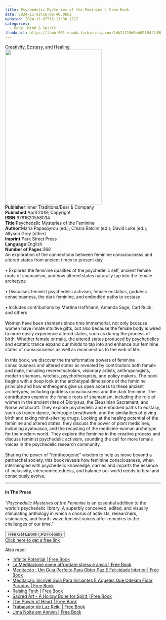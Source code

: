 ```yaml
---
title: Psychedelic Mysteries of the Feminine | Free Book
date: 2024-11-02T16:09:40.006Z
updated: 2024-11-07T16:13:30.171Z
categories:
  - Body, Mind & Spirit
thumbnail: https://thmb-001-ebook.techidaily.com/1db2f219d0eb09f04f7d90126590632a4352990196f552dc9c43583ded2e2ad0.jpg
---
```

<main id="book-container">
  <div class="flex flex-col">
    <div class="book-brief flex-1 py-6 px-4 sm:p-6 md:py-10 md:px-8">
      <!-- brief-->
      <div class="book-brief-main">Creativity, Ecstasy, and Healing</div>
    </div>
    <div
      class="book-meta-info flex-1 grid gap-4 col-start-1 col-end-3 row-start-1 sm:mb-6 sm:grid-cols-4 lg:gap-6 lg:col-start-2 lg:row-end-6 lg:row-span-6 lg:mb-0"
    >
      <div
        class="book-meta-info-left place-content-center mt-4 p-4 text-sm leading-6 col-start-2 col-span-2 dark:text-slate-400"
      >
        <img
          class="w-full h-500 object-cover rounded-lg sm:h-255 sm:col-span-2 lg:col-span-full"
          src="https://img-001-ebook.techidaily.com/49f4d4da23e3ec2214e5b6cd29716bec4ddac1c49d0d5c27c9930a51fcf2c523.jpg"
          alt=""
          width="312"
          height="500"
        />
      </div>
      <div
        class="book-meta-info-right mt-2 col-start-1 row-start-2 col-span-3 self-center"
      >
        <!-- meta data  -->
        <div class="flex flex-col px-4 md:px-8">
          <div class="flex-1">
            <strong>Publisher</strong>:<span class="px-2"
              >Inner Traditions/Bear &amp; Company</span
            >
          </div>
          <div class="flex-1">
            <strong>Published</strong>:<span class="px-2"
              >April 2019; Copyright</span
            >
          </div>
          <div class="flex-1">
            <strong>ISBN</strong>:<span class="px-2">9781620558034</span>
          </div>
          <div class="flex-1">
            <strong>Title</strong>:<span class="px-2"
              >Psychedelic Mysteries of the Feminine</span
            >
          </div>
          <div class="flex-1">
            <strong>Author</strong>:<span class="px-2"
              >Maria Papaspyrou (ed.); Chiara Baldini (ed.); David Luke (ed.);
              Allyson Grey (other)</span
            >
          </div>
          <div class="flex-1">
            <strong>Imprint</strong>:<span class="px-2">Park Street Press</span>
          </div>
          <div class="flex-1">
            <strong>Language</strong>:<span class="px-2">English</span>
          </div>
          <div class="flex-1">
            <strong>Number of Pages</strong>:<span class="px-2">368</span>
          </div>
        </div>
      </div>
    </div>
    <div class="book-description flex-1 py-6 px-4 sm:p-6 md:py-10 md:px-8">
      <div class="book-description-main">
        <div accordion-content="" id="description">
          An exploration of the connections between feminine consciousness and
          altered states from ancient times to present day <br /><br />•
          Explores the feminine qualities of the psychedelic self, ancient
          female roots of shamanism, and how altered states naturally tap into
          the female archetype <br /><br />• Discusses feminist psychedelic
          activism, female ecstatics, goddess consciousness, the dark feminine,
          and embodied paths to ecstasy <br /><br />• Includes contributions by
          Martina Hoffmann, Amanda Sage, Carl Ruck, and others <br /><br />Women
          have been shamans since time immemorial, not only because women have
          innate intuitive gifts, but also because the female body is wired to
          more easily experience altered states, such as during the process of
          birth. Whether female or male, the altered states produced by
          psychedelics and ecstatic trance expand our minds to tap into and
          enhance our feminine states of consciousness as well as reconnect us
          to the web of life. <br /><br />In this book, we discover the
          transformative powers of feminine consciousness and altered states as
          revealed by contributors both female and male, including revered
          scholars, visionary artists, anthropologists, modern shamans, witches,
          psychotherapists, and policy makers. The book begins with a deep look
          at the archetypal dimensions of the feminine principle and how
          entheogens give us open access to these ancient archetypes, including
          goddess consciousness and the dark feminine. The contributors examine
          the female roots of shamanism, including the role of women in the
          ancient rites of Dionysus, the Eleusinian Sacrament, and Norse
          witchcraft. They explore psychedelic and embodied paths to ecstasy,
          such as trance dance, holotropic breathwork, and the similarities of
          giving birth and taking mind-altering drugs. Looking at the healing
          potential of the feminine and altered states, they discuss the power
          of plant medicines, including ayahuasca, and the recasting of the
          medicine-woman archetype for the modern world. They explore the
          feminine in the creative process and discuss feminist psychedelic
          activism, sounding the call for more female voices in the psychedelic
          research community. <br /><br />Sharing the power of “femtheogenic”
          wisdom to help us move beyond a patriarchal society, this book reveals
          how feminine consciousness, when intermingled with psychedelic
          knowledge, carries and imparts the essence of inclusivity,
          interconnectedness, and balance our world needs to heal and
          consciously evolve.
        </div>
        <div class="accordion-fader"></div>
      </div>
    </div>
    <div class="book-excerpts flex-1 py-6 px-4 sm:p-6 md:py-10 md:px-8">
      <!-- excerpts-->
      <div class="book-excerpts-main">
        <hr />
        <h4 class="placeholder placeholder-heading">
          <span>In The Press</span>
        </h4>
        <p>
          <i>“Psychedelic Mysteries of the Feminine</i> is an essential addition
          to the world’s psychedelic library. A superbly conceived, edited, and
          visually stimulating anthology in which a chorus of activists,
          researchers, visionaries, and fourth-wave feminist voices offer
          remedies to the challenges of our time.”
        </p>
      </div>
    </div>
    <div
      class="book-about-author flex-1 py-6 px-4 sm:p-6 md:py-10 md:px-8"
    ></div>
    <div class="book-free-get flex-1 py-6 px-4 sm:p-6 md:py-10 md:px-8">
      <button
        id="btn-free-get"
        class="bg-blue-500 hover:bg-blue-700 text-white font-bold py-2 px-4 rounded"
      >
        Free Get EBook (.PDF/.epub)
      </button>
      <div id="countdown-display" class="px-2 text-lg mt-2"></div>
      <a
        id="free-link"
        class="hidden bg-blue-500 hover:bg-blue-700 text-white font-bold py-2 px-4 rounded"
        href="https://www.ebooks.com/en-us/book/96393685/psychedelic-mysteries-of-the-feminine/maria-papaspyrou/"
        target="_blank"
        >Click here to get a free link</a
      >
    </div>
    <script>
      let countdownTime = 0;
      let countdownInterval = null;
      document
        .getElementById('btn-free-get')
        .addEventListener('click', startCountdown);
      function startCountdown() {
        countdownTime = new Date().getTime() + 60000 * 3;
        countdownInterval = setInterval(updateCountdown, 1000);
        document.getElementById('btn-free-get').disabled = true;
        document
          .getElementById('btn-free-get')
          .classList.add('bg-gray-500', 'cursor-not-allowed');
      }
      function updateCountdown() {
        let currentTime = new Date().getTime();
        let timeLeft = countdownTime - currentTime;
        let secondsLeft = Math.floor(timeLeft / 1000);
        document.getElementById('countdown-display').innerHTML =
          `Remaining time: ${secondsLeft} seconds.`;
        if (secondsLeft <= 0) {
          clearInterval(countdownInterval);
          document.getElementById('btn-free-get').classList.add('hidden');
          document.getElementById('free-link').classList.remove('hidden');
          document.getElementById('countdown-display').innerHTML = '';
        }
      }
    </script>
  </div>
</main>

<ins class="adsbygoogle"
      style="display:block"
      data-ad-client="ca-pub-7571918770474297"
      data-ad-slot="8358498916"
      data-ad-format="auto"
      data-full-width-responsive="true"></ins>
    

<span class="atpl-alsoreadstyle">Also read:</span>
<div><ul>
<li><a href="https://novels-ebooks.techidaily.com/209625071-9781250319319-infinite-potential/"><u>Infinite Potential | Free Book</u></a></li>
<li><a href="https://novels-ebooks.techidaily.com/209634834-9781547573028-la-meditazione-come-affrontare-stress-e-ansia/"><u>La Meditazione come affrontare stress e ansia | Free Book</u></a></li>
<li><a href="https://novels-ebooks.techidaily.com/209634827-9781547573141-meditacao-um-guia-perfeito-para-obter-paz-e-felicidade-interior/"><u>Meditação : Um Guia Perfeito Para Obter Paz E Felicidade Interior | Free Book</u></a></li>
<li><a href="https://novels-ebooks.techidaily.com/209634773-9781547573172-meditacao-incrivel-guia-para-iniciantes-e-aqueles-que-odeiam-ficar-parados/"><u>Meditação: Incrível Guia Para Iniciantes E Aqueles Que Odeiam Ficar Parados | Free Book</u></a></li>
<li><a href="https://novels-ebooks.techidaily.com/209630859-9781785358715-raising-faith/"><u>Raising Faith | Free Book</u></a></li>
<li><a href="https://novels-ebooks.techidaily.com/209630861-9781789040395-sacred-art-a-hollow-bone-for-spirit/"><u>Sacred Art - A Hollow Bone for Spirit | Free Book</u></a></li>
<li><a href="https://novels-ebooks.techidaily.com/209625088-9781250200464-the-power-of-heart/"><u>The Power of Heart | Free Book</u></a></li>
<li><a href="https://novels-ebooks.techidaily.com/209634783-9781547535750-trabajador-de-luz-reiki/"><u>Trabajador de Luz Reiki | Free Book</u></a></li>
<li><a href="https://novels-ebooks.techidaily.com/209634762-9781547563661-uma-noite-em-annwn/"><u>Uma Noite em Annwn | Free Book</u></a></li>
</ul></div>

